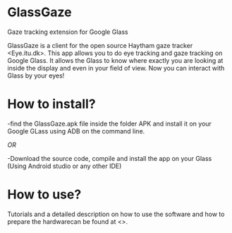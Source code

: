 GlassGaze
=========
Gaze tracking extension for Google Glass



GlassGaze is a client for the open source Haytham gaze tracker <Eye.itu.dk>. This app allows you to do eye tracking and gaze tracking on Google Glass. It allows the Glass to know where exactly you are looking at inside the display and even in your field of view. Now you can interact with Glass by your eyes!



How to install?
=========
-find the GlassGaze.apk file inside the folder APK and install it on your Google GLass using ADB on the command line.

*OR*

-Download the source code, compile and install the app on your Glass (Using Android studio or any other IDE) 


How to use?
=========
Tutorials and a detailed description on how to use the software and how to prepare the hardwarecan be found at <>.

